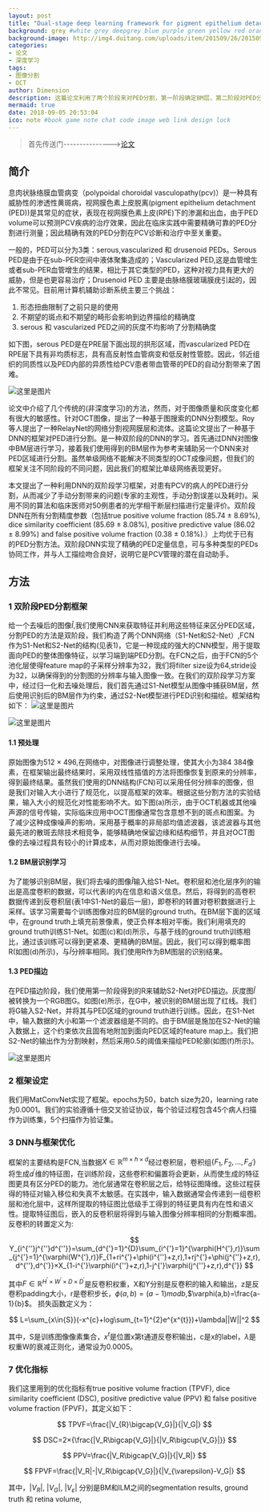 ```yaml
---
layout: post
title: "Dual-stage deep learning framework for pigment epithelium detachment segmentation in polypoidal choroidal vasculopathy"
background: grey #white grey deepgrey blue purple green yellow red orange
background-image: http://img4.duitang.com/uploads/item/201509/26/20150926104627_4xrcE.thumb.700_0.jpeg
categories:
- 论文
- 深度学习
tags:
- 图像分割
- OCT
author: Dimension
description: 这篇论文利用了两个阶段来对PED分割，第一阶段确定BM层，第二阶段对PED分割
mermaid: true
date: 2018-09-05 20:53:04
ico: note #book game note chat code image web link design lock
---
```


>首先传送门--------------->[论文](https://www.ncbi.nlm.nih.gov/pmc/articles/PMC5611923/pdf/boe-8-9-4061.pdf)

## 简介
息肉状脉络膜血管病变（polypoidal choroidal vasculopathy(pcv)）是一种具有威胁性的渗透性黄斑病，视网膜色素上皮脱离(pigment epithelium detachment (PED))是其常见的症状，表现在视网膜色素上皮(RPE)下的渗漏和出血，由于PED volume可以预测PCV疾病的治疗效果，因此在临床实践中需要精确可靠的PED分割进行测量；因此精确有效的PED分割在PCV诊断和治疗中至关重要。

一般的，PED可以分为3类：serous,vascularized 和 drusenoid PEDs。Serous PED是由于在sub-PER空间中液体聚集造成的；Vascularized PED,这是血管增生或者sub-PER血管增生的结果，相比于其它类型的PED，这种对视力具有更大的威胁，但是也更容易治疗；Drusenoid PED 主要是由脉络膜玻璃膜疣引起的，因此不常见。目前用计算机辅助诊断系统主要三个挑战：

1. 形态扭曲限制了之前只是的使用
2. 不期望的斑点和不期望的畸形会影响到边界描绘的精确度
3. serous 和 vascularized PED之间的灰度不均影响了分割精确度

如下图，serous PED是在PRE层下面出现的拱形区域，而vascularized PED在RPE层下具有非均质标志，具有高反射性血管病变和低反射性管腔。因此，邻近组织的同质性以及PED内部的异质性给PCV患者带血管蒂的PED的自动分割带来了困难。

![这里是图片](/wsc12358.github.io/assets/images/2018-9-5/1.png)

论文中介绍了几个传统的(非深度学习)的方法，然而，对于图像质量和灰度变化都有很大的敏感性。针对OCT图像，提出了一种基于图搜索的DNN分割模型。Roy等人提出了一种RelayNet的网络分割视网膜层和流体。这篇论文提出了一种基于DNN的框架对PED进行分割。是一种双阶段的DNN的学习。首先通过DNN对图像中BM层进行学习，接着我们使用得到的BM层作为参考来辅助另一个DNN来对PED区域进行分割。虽然单级网络不能解决不同类型的OCT成像问题，但我们的框架关注不同阶段的不同问题，因此我们的框架比单级网络表现更好。

本文提出了一种利用DNN的双阶段学习框架，对患有PCV的病人的PED进行分割，从而减少了手动分割带来的问题(专家的主观性，手动分割误差以及耗时)。采用不同的算法和临床医师对50例患者的光学相干断层扫描进行定量评价。双阶段DNN在所有分割精度参数（包括true positive volume fraction (85.74 ± 8.69%), dice similarity coefficient (85.69 ± 8.08%), positive predictive value (86.02 ± 8.99%) and false positive volume fraction (0.38 ± 0.18%).）上均优于已有的PED分割方法。双阶段DNN实现了精确的PED定量信息，可与多种类型的PEDs协同工作，并与人工描绘吻合良好，说明它是PCV管理的潜在自动助手。

## 方法
### 1 双阶段PED分割框架
给一个去噪后的图像$\hat{I}$,我们使用CNN来获取特征并利用这些特征来区分PED区域，分割PED的方法是双阶段，我们构造了两个DNN网络（S1-Net和S2-Net）,FCN作为S1-Net和S2-Net的结构(见表1)，它是一种现成的强大的CNN模型，用于提取面向PED的整体图像特征，以学习端到端PED分割。在FCN之后，由于FCN的5个池化层使得feature map的子采样分辨率为32，我们将filter size设为64,stride设为32，以确保得到的分割图的分辨率与输入图像一致。在我们的双阶段学习方案中，经过归一化和去噪处理后，我们首先通过S1-Net模型从图像中捕获BM层，然后使用识别后的BM层作为约束，通过S2-Net模型进行PED识别和描绘。框架结构如下：
![这里是图片](/wsc12358.github.io/assets/images/2018-9-5/2.png)

![这里是图片](/wsc12358.github.io/assets/images/2018-9-5/3.png)

#### 1.1 预处理
原始图像为512 × 496,在网络中，对图像进行调整处理，使其大小为384 384像素，在框架输出最终结果时，采用双线性插值的方法将图像恢复到原来的分辨率，得到最终结果。虽然我们使用的DNN结构(FCN)可以采用任何分辨率的图像，但是我们对输入大小进行了规范化，以提高框架的效率。根据这些分割方法的实验结果，输入大小的规范化对性能影响不大。如下图(a)所示，由于OCT机器或其他噪声源的信号传输，实际临床应用中OCT图像通常包含意想不到的斑点和图案。为了减少这种成像噪声的影响，采用基于概率的非局部均值滤波器，该滤波器与其他最先进的散斑去除技术相竞争，能够精确地保留边缘和结构细节，并且对OCT图像的去噪过程具有较小的计算成本，从而对原始图像进行去噪。

#### 1.2 BM层识别学习
为了能够识别BM层，我们将去噪的图像$\hat{I}$输入给S1-Net。卷积层和池化层序列的输出是高度卷积的数据，可以代表I的内在信息和语义信息。然后，将得到的高卷积数据传递到反卷积层(表1中S1-Net的最后一层)，即卷积的转置对卷积数据进行上采样。该学习需要每个训练图像对应的BM层的ground truth。在BM层下面的区域中，在ground truth上填充前景像素，使正负样本相对平衡。我们利用填充的ground truth训练S1-Net。如图(c)和(d)所示，与基于线的ground truth训练相比，通过该训练可以得到更紧凑、更精确的BM层。因此，我们可以得到概率图R(如图(d)所示)，与$\hat{I}$分辨率相同。我们使用R作为BM图层的识别结果。

#### 1.3 PED描边
在PED描边阶段，我们使用第一阶段得到的R来辅助S2-Net对PED描边。灰度图$\hat{I}$被转换为一个RGB图G。如图(e)所示，在G中，被识别的BM层出现了红线。我们将G输入S2-Net，并将其与PED区域的ground truth进行训练。因此，在S1-Net中，输入数据的大小和第一个滤波器组是不同的。由于BM层是施加在S2-Net的输入数据上，这个约束依次且固有地附加到面向PED区域的feature map上。我们把S2-Net的输出作为分割映射，然后采用0.5的阈值来描绘PED轮廓(如图(f)所示)。

![这里是图片](/wsc12358.github.io/assets/images/2018-9-5/4.png)

### 2 框架设定
我们用MatConvNet实现了框架。epochs为50，batch size为20，learning rate为0.0001。我们的实验遵循十倍交叉验证协议，每个验证过程包含45个病人扫描作为训练集，5个扫描作为验证集。

### 3 DNN与框架优化
框架的主要结构是FCN,当数据$X\in{\mathbb{R}^{m×h×d}}$经过卷积层，卷积组$\{F_{1},F_{2},...,F_{d^{'}}\}$将生成$d^{'}$维的特征图，在训练阶段，这些卷积和偏置将会更新，从而使生成的特征图更具有区分PED的能力。池化层通常在卷积层之后，给特征图降维。这些过程获得的特征对输入移位和失真不太敏感。在实践中，输入数据通常会传递到一组卷积层和池化层中，这样所提取的特征图比低级手工得到的特征更具有内在性和语义性。提取特征图后，嵌入的反卷积层将得到与输入图像分辨率相同的分割概率图。反卷积的转置定义为:

$$
Y_{i^{''}j^{''}d^{''}}=\sum_{d^{'}=1}^{D}\sum_{i^{'}=1}^{\varphi(H^{'},r)}\sum_{j^{'}=1}^{\varphi(W^{'},r)}F_{1+ri^{'}+\phi(i^{''}+z,r),1+rj^{'}+\phi(j^{''}+z,r),d^{''},d^{'}}×X_{1-i^{'}\varphi(i^{''}+z,r),1-j^{'}\varphi(j^{''}+z,r),d^{'}}
$$

其中$F\in{\mathbb{R}^{H^{'}×W^{'}×D×D^{'}}}$是反卷积权重，X和Y分别是反卷积的输入和输出，z是反卷积padding大小，r是卷积步长，$\phi(a,b)=(a-1)mod b$,$\varphi(a,b)=\frac{a-1}{b}$。
损失函数定义为：

$$
L=\sum_{x\in{S}}(-x^{c}+log\sum_{t=1}^{2}e^{x^{t}})+\lambda||W||^2
$$

其中，S是训练图像像素集合，$x^t$是位置x第t通道反卷积输出，c是x的label，$\lambda$是权重W的衰减正则化，通常设为0.0005。

### 7 优化指标
我们这里用到的优化指标有true positive volume fraction (TPVF), dice similarity coefficient (DSC), positive predictive value (PPV) 和 false positive volume fraction (FPVF)，其定义如下：

$$
TPVF=\frac{|V_{R}\bigcap{V_G}|}{|V_G|}
$$

$$
DSC=2×{\frac{|V_R\bigcap{V_G}|}{|V_R\bigcup{V_G}|}}
$$

$$
PPV=\frac{|V_R\bigcap{V_G}|}{|V_R|}
$$

$$
FPVF=\frac{|V_R|-|V_R\bigcap{V_G}|}{|V_{\varepsilon}-V_G|}
$$

其中，$\vert{V_R}\vert$, $\vert{V_G}\vert$, $\vert{V_{\varepsilon}}\vert$ 分别是BM和ILM之间的segmentation results, ground truth 和 retina volume,
